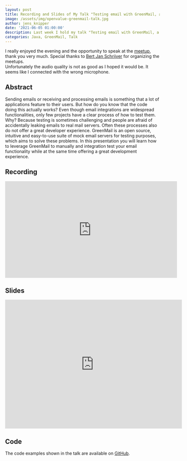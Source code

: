```yaml
---
layout: post
title: Recording and Slides of My Talk "Testing email with GreenMail, a mock mail server" at an OpenValue Meetup
image: /assets/img/openvalue-greenmail-talk.jpg
author: jens_knipper
date: '2021-06-05 01:00:00'
description: Last week I hold my talk "Testing email with GreenMail, a mock mail server" at a virtual meetup of OpenValue. In this post, you can find the slides and the recording of my talk.
categories: Java, GreenMail, Talk
---
```

I really enjoyed the evening and the opportunity to speak at the [meetup](https://www.meetup.com/OpenValue/events/278102326/), thank you very much. Special thanks to [Bert Jan Schrijver](https://twitter.com/bjschrijver) for organizing the meetups.  
Unfortunately the audio quality is not as good as I hoped it would be. It seems like I connected with the wrong microphone.

## Abstract

Sending emails or receiving and processing emails is something that a lot of applications feature to their users. But how do you know that the code doing this actually works?
Even though email integrations are widespread functionalities, only few projects have a clear process of how to test them. Why? Because testing is sometimes challenging and people are afraid of accidentally leaking emails to real mail servers. Often these processes also do not offer a great developer experience.
GreenMail is an open source, intuitive and easy-to-use suite of mock email servers for testing purposes, which aims to solve these problems. In this presentation you will learn how to leverage GreenMail to manually and integration test your email functionality while at the same time offering a great development experience.

## Recording

<center>
    <iframe width="560" height="315" src="https://www.youtube-nocookie.com/embed/p6gNiJryjvo" title="YouTube video player" frameborder="0" allow="accelerometer; autoplay; clipboard-write; encrypted-media; gyroscope; picture-in-picture" allowfullscreen></iframe>
</center>

## Slides

<center>
    <iframe src="https://slides.com/jensknipper/greenmail/embed" width="576" height="420" scrolling="no" frameborder="0" webkitallowfullscreen mozallowfullscreen allowfullscreen></iframe>
</center>

## Code

The code examples shown in the talk are available on [GitHub](https://github.com/JensKnipper/greenmail-example).